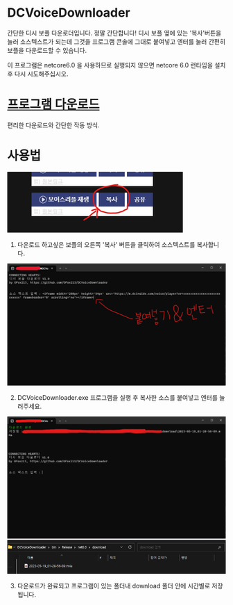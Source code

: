 # DCVoiceDownloader
간단한 디시 보플 다운로더입니다.
정말 간단합니다! 디시 보플 옆에 있는 '복사'버튼을 눌러 소스텍스트가 되는데 그것을 프로그램 콘솔에 그대로 붙여넣고 엔터를 눌러 간편히 보플을 다운로드할 수 있습니다.

이 프로그램은 netcore6.0 을 사용하므로 실행되지 않으면 netcore 6.0 런타임을 설치 후 다시 시도해주십시오.

# [프로그램 다운로드](https://github.com/OFox213/DCVoiceDownloader/releases) 
편리한 다운로드와 간단한 작동 방식.

# 사용법
![alt 1](https://github.com/OFox213/DCVoiceDownloader/blob/master/exImg/1.png)

1. 다운로드 하고싶은 보플의 오른쪽 '복사' 버튼을 클릭하여 소스텍스트를 복사합니다.

![alt 2](https://github.com/OFox213/DCVoiceDownloader/blob/master/exImg/2.png)

2. DCVoiceDownloader.exe 프로그램을 실행 후 복사한 소스를 붙여넣고 엔터를 눌러주세요.

![alt 3](https://github.com/OFox213/DCVoiceDownloader/blob/master/exImg/3.png)
![alt 4](https://github.com/OFox213/DCVoiceDownloader/blob/master/exImg/4.png)

3. 다운로드가 완료되고 프로그램이 있는 폴더내 download 폴더 안에 시간별로 저장됩니다.
